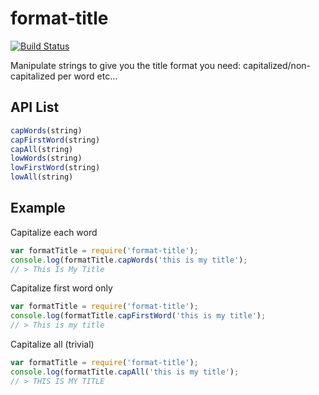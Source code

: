 # format-title

[![Build Status](https://travis-ci.org/dvoaviarison/format-title.svg?branch=master)](https://travis-ci.org/dvoaviarison/format-title)

Manipulate strings to give you the title format you need: capitalized/non-capitalized per word etc...

## API List
```js
capWords(string)
capFirstWord(string)
capAll(string)
lowWords(string)
lowFirstWord(string)
lowAll(string)
```

## Example

Capitalize each word

```js
var formatTitle = require('format-title');
console.log(formatTitle.capWords('this is my title');
// > This Is My Title
```

Capitalize first word only

```js
var formatTitle = require('format-title');
console.log(formatTitle.capFirstWord('this is my title');
// > This is my title
```

Capitalize all (trivial)

```js
var formatTitle = require('format-title');
console.log(formatTitle.capAll('this is my title');
// > THIS IS MY TITLE
```

